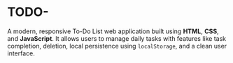 # TODO-
A modern, responsive To-Do List web application built using **HTML**, **CSS**, and **JavaScript**. It allows users to manage daily tasks with features like task completion, deletion, local persistence using `localStorage`, and a clean user interface.
